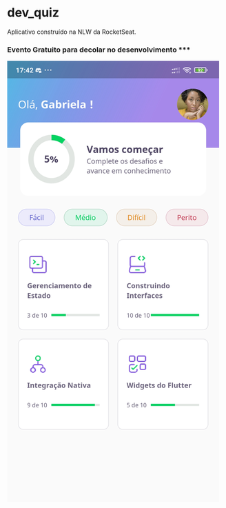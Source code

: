 # dev_quiz
 Aplicativo construído na NLW da RocketSeat.
 
 ### Evento Gratuito para decolar no desenvolvimento ***
 
 ![ImageAppp](https://github.com/CledilsonWisp/dev_quiz/blob/main/imageapp.jpg)
 

